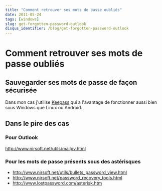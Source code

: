 ```yaml
---
title: "Comment retrouver ses mots de passe oubliés"
date: 2011-05-24
tags: [windows]
slug: get-forgotten-password-outlook
disqus_identifier: /blog/get-forgotten-password-outlook
---
```

# Comment retrouver ses mots de passe oubliés

## Sauvegarder ses mots de passe de façon sécurisée
Dans mon cas j'utilise [Keepass](http://keepass.info/) qui a l'avantage de fonctionner aussi bien sous Windows que Linux ou Android.

## Dans le pire des cas

### Pour Outlook

http://www.nirsoft.net/utils/mailpv.html

### Pour les mots de passe présents sous des astérisques

* http://www.nirsoft.net/utils/bullets_password_view.html
* http://www.nirsoft.net/password_recovery_tools.html
* http://www.lostpassword.com/asterisk.htm





